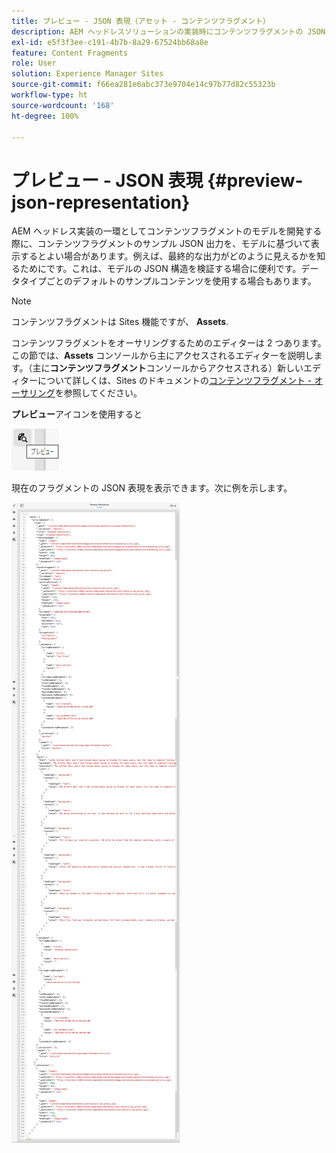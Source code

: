 ```yaml
---
title: プレビュー - JSON 表現（アセット - コンテンツフラグメント）
description: AEM ヘッドレスソリューションの実装時にコンテンツフラグメントの JSON 表現を簡単にプレビューする方法について説明します。
exl-id: e5f3f3ee-c191-4b7b-8a29-67524bb68a8e
feature: Content Fragments
role: User
solution: Experience Manager Sites
source-git-commit: f66ea281e6abc373e9704e14c97b77d82c55323b
workflow-type: ht
source-wordcount: '168'
ht-degree: 100%

---
```


# プレビュー - JSON 表現 {#preview-json-representation}

AEM ヘッドレス実装の一環としてコンテンツフラグメントのモデルを開発する際に、コンテンツフラグメントのサンプル JSON 出力を、モデルに基づいて表示するとよい場合があります。例えば、最終的な出力がどのように見えるかを知るためにです。これは、モデルの JSON 構造を検証する場合に便利です。データタイプごとのデフォルトのサンプルコンテンツを使用する場合もあります。

>[!NOTE]
>
>コンテンツフラグメントは Sites 機能ですが、 **Assets**.
>
>コンテンツフラグメントをオーサリングするためのエディターは 2 つあります。この節では、**Assets** コンソールから主にアクセスされるエディターを説明します。（主に&#x200B;**コンテンツフラグメント**&#x200B;コンソールからアクセスされる）新しいエディターについて詳しくは、Sites のドキュメントの[コンテンツフラグメント - オーサリング](/help/sites-cloud/administering/content-fragments/authoring.md)を参照してください。

**プレビュー**&#x200B;アイコンを使用すると

![コンテンツフラグメントエディター - 「プレビュー」タブ](assets/cfm-preview-01.png)

現在のフラグメントの JSON 表現を表示できます。次に例を示します。

![コンテンツフラグメントエディター - フラグメントのプレビュー](assets/cfm-preview-02.png)

<!--
**Copy URL** lets you copy to clipboard the URL for either author or publish.
-->